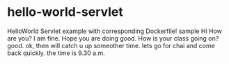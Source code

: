 # hello-world-servlet
HelloWorld Servlet example with corresponding Dockerfile!
sample
Hi
How are you?
I am fine. Hope you are doing good.
How is your class going on?
good.
ok, then will catch u up someother time.
lets go for chai and come back quickly.
the time is 9.30 a.m.

